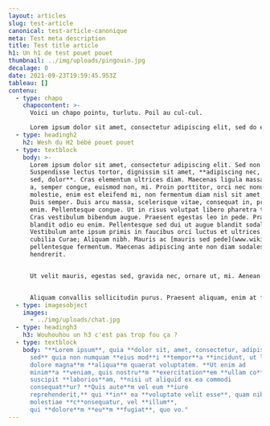 ```yaml
---
layout: articles
slug: test-article
canonical: test-article-canonique
meta: Test meta description
title: Test title article
h1: Un h1 de test pouet pouet
thumbnail: ../img/uploads/pingouin.jpg
decalage: 0
date: 2021-09-23T19:59:45.953Z
tableau: []
contenu:
  - type: chapo
    chapocontent: >-
      Voici un chapo pointu, turlutu. Poil au cul-cul.

      Lorem ipsum dolor sit amet, consectetur adipiscing elit, sed do eiusmod tempor incididunt ut labore et dolore magna aliqua. Ut enim ad minim veniam, quis nostrud exercitation ullamco laboris nisi ut aliquip ex ea commodo consequat. Duis aute irure dolor in reprehenderit in voluptate velit esse cillum dolore eu fugiat nulla pariatur. Excepteur sint occaecat cupidatat non proident, sunt in culpa qui officia deserunt mollit anim id est laborum.
  - type: headingh2
    h2: Wesh du H2 bébé pouet pouet
  - type: textblock
    body: >-
      Lorem ipsum dolor sit amet, consectetur adipiscing elit. Sed non risus.
      Suspendisse lectus tortor, dignissim sit amet, **adipiscing nec, ultricies
      sed, dolor**. Cras elementum ultrices diam. Maecenas ligula massa, varius
      a, semper congue, euismod non, mi. Proin porttitor, orci nec nonummy
      molestie, enim est eleifend mi, non fermentum diam nisl sit amet erat.
      Duis semper. Duis arcu massa, scelerisque vitae, consequat in, pretium a,
      enim. Pellentesque congue. Ut in risus volutpat libero pharetra tempor.
      Cras vestibulum bibendum augue. Praesent egestas leo in pede. Praesent
      blandit odio eu enim. Pellentesque sed dui ut augue blandit sodales.
      Vestibulum ante ipsum primis in faucibus orci luctus et ultrices posuere
      cubilia Curae; Aliquam nibh. Mauris ac [mauris sed pede](www.wikipedia.fr)
      pellentesque fermentum. Maecenas adipiscing ante non diam sodales
      hendrerit.


      Ut velit mauris, egestas sed, gravida nec, ornare ut, mi. Aenean ut orci vel massa suscipit pulvinar. Nulla sollicitudin. Fusce varius, ligula non tempus aliquam, nunc turpis ullamcorper nibh, in tempus sapien eros vitae ligula. Pellentesque rhoncus nunc et augue. *"Integer id felis. Curabitur aliquet pellentesque diam. Integer quis metus vitae elit lobortis egestas"*. Lorem ipsum dolor sit amet, consectetuer adipiscing elit. Morbi vel erat non mauris convallis vehicula. Nulla et sapien. Integer tortor tellus, aliquam faucibus, convallis id, congue eu, quam. Mauris ullamcorper felis vitae erat. Proin feugiat, augue non elementum posuere, metus purus iaculis lectus, et tristique ligula justo vitae magna.


      Aliquam convallis sollicitudin purus. Praesent aliquam, enim at fermentum mollis, ligula massa adipiscing nisl, ac euismod nibh nisl eu lectus. Fusce vulputate sem at sapien. Vivamus leo. Aliquam euismod libero eu enim. Nulla nec felis sed leo placerat imperdiet. Aenean suscipit nulla in justo. Suspendisse cursus rutrum augue. Nulla tincidunt tincidunt mi. Curabitur iaculis, lorem vel rhoncus faucibus, felis magna fermentum augue, et ultricies lacus lorem varius purus. Curabitur eu amet.
  - type: imagesobject
    images:
      - ../img/uploads/chat.jpg
  - type: headingh3
    h3: Wouhouhou un h3 c'est pas trop fou ça ?
  - type: textblock
    body: "**Lorem ipsum**, quia **dolor sit, amet, consectetur, adipisci** v**elit,
      sed** quia non numquam **eius mod**i **tempor**a **incidunt, ut labore et
      dolore magna**m **aliqua**m quaerat voluptatem. **Ut enim ad
      minim**a **veniam, quis nostru**m **exercitation**em **ullam co**rporis
      suscipit **laborios**am, **nisi ut aliquid ex ea commodi
      consequat**ur? **Quis aute**m vel eum **iure
      reprehenderit,** qui **in** ea **voluptate velit esse**, quam nihil
      molestiae **c**onsequatur, vel **illum**,
      qui **dolore**m **eu**m **fugiat**, quo vo."
---
```

